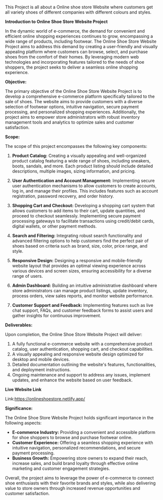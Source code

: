 This Project is all about a Online shoe store Website where customers get all variety shoes of different companies with different colours and styles.

**Introduction to Online Shoe Store Website Project**

In the dynamic world of e-commerce, the demand for convenient and efficient online shopping experiences continues to grow, encompassing a wide range of products, including footwear. The Online Shoe Store Website Project aims to address this demand by creating a user-friendly and visually appealing platform where customers can browse, select, and purchase shoes from the comfort of their homes. By leveraging modern web technologies and incorporating features tailored to the needs of shoe shoppers, the project seeks to deliver a seamless online shopping experience.

**Objective:**

The primary objective of the Online Shoe Store Website Project is to develop a comprehensive e-commerce platform specifically tailored to the sale of shoes. The website aims to provide customers with a diverse selection of footwear options, intuitive navigation, secure payment processing, and personalized shopping experiences. Additionally, the project aims to empower store administrators with robust inventory management tools and analytics to optimize sales and customer satisfaction.

**Scope:**

The scope of this project encompasses the following key components:

1. **Product Catalog:** Creating a visually appealing and well-organized product catalog featuring a wide range of shoes, including sneakers, boots, sandals, and more. Each product listing should include detailed descriptions, multiple images, sizing information, and pricing.

2. **User Authentication and Account Management:** Implementing secure user authentication mechanisms to allow customers to create accounts, log in, and manage their profiles. This includes features such as account registration, password recovery, and order history.

3. **Shopping Cart and Checkout:** Developing a shopping cart system that allows customers to add items to their cart, update quantities, and proceed to checkout seamlessly. Implementing secure payment processing gateways to facilitate transactions using credit/debit cards, digital wallets, or other payment methods.

4. **Search and Filtering:** Integrating robust search functionality and advanced filtering options to help customers find the perfect pair of shoes based on criteria such as brand, size, color, price range, and style.

5. **Responsive Design:** Designing a responsive and mobile-friendly website layout that provides an optimal viewing experience across various devices and screen sizes, ensuring accessibility for a diverse range of users.

6. **Admin Dashboard:** Building an intuitive administrative dashboard where store administrators can manage product listings, update inventory, process orders, view sales reports, and monitor website performance.

7. **Customer Support and Feedback:** Implementing features such as live chat support, FAQs, and customer feedback forms to assist users and gather insights for continuous improvement.

**Deliverables:**

Upon completion, the Online Shoe Store Website Project will deliver:

1. A fully functional e-commerce website with a comprehensive product catalog, user authentication, shopping cart, and checkout capabilities.
2. A visually appealing and responsive website design optimized for desktop and mobile devices.
3. Detailed documentation outlining the website's features, functionalities, and deployment instructions.
4. Ongoing maintenance and support to address any issues, implement updates, and enhance the website based on user feedback.

**Live Website Link**

Link:https://onlineshoestore.netlify.app/

**Significance:**

The Online Shoe Store Website Project holds significant importance in the following aspects:

- **E-commerce Industry:** Providing a convenient and accessible platform for shoe shoppers to browse and purchase footwear online.
- **Customer Experience:** Offering a seamless shopping experience with intuitive navigation, personalized recommendations, and secure payment processing.
- **Business Growth:** Empowering store owners to expand their reach, increase sales, and build brand loyalty through effective online marketing and customer engagement strategies.

Overall, the project aims to leverage the power of e-commerce to connect shoe enthusiasts with their favorite brands and styles, while also delivering value to store owners through increased revenue opportunities and customer satisfaction.
